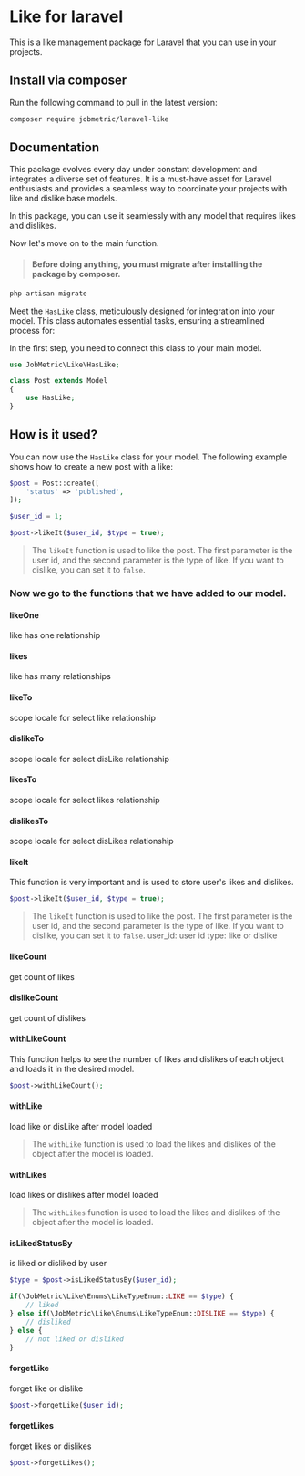 # Like for laravel

This is a like management package for Laravel that you can use in your projects.

## Install via composer

Run the following command to pull in the latest version:
```bash
composer require jobmetric/laravel-like
```

## Documentation

This package evolves every day under constant development and integrates a diverse set of features. It is a must-have asset for Laravel enthusiasts and provides a seamless way to coordinate your projects with like and dislike base models.

In this package, you can use it seamlessly with any model that requires likes and dislikes.

Now let's move on to the main function.

>#### Before doing anything, you must migrate after installing the package by composer.

```bash
php artisan migrate
```

Meet the `HasLike` class, meticulously designed for integration into your model. This class automates essential tasks, ensuring a streamlined process for:

In the first step, you need to connect this class to your main model.

```php
use JobMetric\Like\HasLike;

class Post extends Model
{
    use HasLike;
}
```

## How is it used?

You can now use the `HasLike` class for your model. The following example shows how to create a new post with a like:

```php
$post = Post::create([
    'status' => 'published',
]);

$user_id = 1;

$post->likeIt($user_id, $type = true);
```

> The `likeIt` function is used to like the post. The first parameter is the user id, and the second parameter is the type of like. If you want to dislike, you can set it to `false`.

### Now we go to the functions that we have added to our model.

#### likeOne

like has one relationship

#### likes

like has many relationships

#### likeTo

scope locale for select like relationship

#### dislikeTo

scope locale for select disLike relationship

#### likesTo

scope locale for select likes relationship

#### dislikesTo

scope locale for select disLikes relationship

#### likeIt

This function is very important and is used to store user's likes and dislikes.

```php
$post->likeIt($user_id, $type = true);
```

> The `likeIt` function is used to like the post. The first parameter is the user id, and the second parameter is the type of like. If you want to dislike, you can set it to `false`.
> user_id: user id
> type: like or dislike

#### likeCount

get count of likes

#### dislikeCount

get count of dislikes

#### withLikeCount

This function helps to see the number of likes and dislikes of each object and loads it in the desired model.

```php
$post->withLikeCount();
```

#### withLike

load like or disLike after model loaded

> The `withLike` function is used to load the likes and dislikes of the object after the model is loaded.

#### withLikes

load likes or dislikes after model loaded

> The `withLikes` function is used to load the likes and dislikes of the object after the model is loaded.

#### isLikedStatusBy

is liked or disliked by user

```php
$type = $post->isLikedStatusBy($user_id);

if(\JobMetric\Like\Enums\LikeTypeEnum::LIKE == $type) {
    // liked
} else if(\JobMetric\Like\Enums\LikeTypeEnum::DISLIKE == $type) {
    // disliked
} else {
    // not liked or disliked
}
```

#### forgetLike

forget like or dislike

```php
$post->forgetLike($user_id);
```

#### forgetLikes

forget likes or dislikes

```php
$post->forgetLikes();
```

